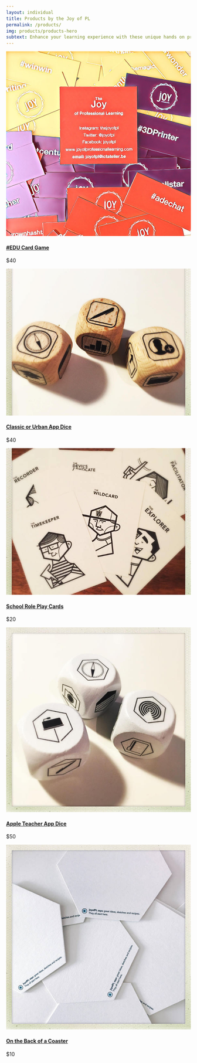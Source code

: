 ```yaml
---
layout: individual
title: Products by the Joy of PL
permalink: /products/
img: products/products-hero
subtext: Enhance your learning experience with these unique hands on products and activities that activate wonder and play.
---
```


<section id="books">
  <div class="container">
    <div class="row ">
      <div class="col-sm-12 col-md-3">
        <div class="books-item">
          <img src="/img/products/card-game.jpg" />
          <h4><a href="/products/card-game/">#EDU Card Game</a></h4>
          <p>$40</p>
        </div>
      </div>
      <div class="col-sm-12 col-md-3">
        <div class="books-item">
          <img src="/img/products/classic-app-dice.jpg" />
          <h4><a href="/products/classic-app-dice/">Classic or Urban App Dice</a></h4>
          <p>$40</p>
        </div>
      </div>
      <div class="col-sm-12 col-md-3">
        <div class="books-item">
          <img src="/img/products/school-role-play-cards.jpg" />
          <h4><a href="/products/school-role-play-cards/">School Role Play Cards</a></h4>
          <p>$20</p>
        </div>
      </div>
      <div class="col-sm-12 col-md-3">
        <div class="books-item">
          <img src="/img/products/teacher-app-dice.jpg" />
          <h4><a href="/products/teacher-app-dice/">Apple Teacher App Dice</a></h4>
          <p>$50</p>
        </div>
      </div>
    </div>
    <div class="row">
      <div class="col-sm-12 col-md-3">
        <div class="books-item">
          <img src="/img/products/coaster.jpg" />
          <h4><a href="/products/coaster/">On the Back of a Coaster</a></h4>
          <p>$10</p>
        </div>
      </div>
    </div>
</section>
